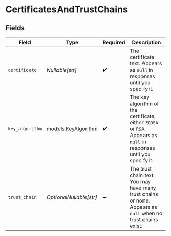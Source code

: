 # CertificatesAndTrustChains


## Fields

| Field                                                                                                               | Type                                                                                                                | Required                                                                                                            | Description                                                                                                         |
| ------------------------------------------------------------------------------------------------------------------- | ------------------------------------------------------------------------------------------------------------------- | ------------------------------------------------------------------------------------------------------------------- | ------------------------------------------------------------------------------------------------------------------- |
| `certificate`                                                                                                       | *Nullable[str]*                                                                                                     | :heavy_check_mark:                                                                                                  | The certificate text. Appears as `null` in responses until you specify it.                                          |
| `key_algorithm`                                                                                                     | [models.KeyAlgorithm](../models/keyalgorithm.md)                                                                    | :heavy_check_mark:                                                                                                  | The key algorithm of the certificate, either `ECDSA` or `RSA`. Appears as `null` in responses until you specify it. |
| `trust_chain`                                                                                                       | *OptionalNullable[str]*                                                                                             | :heavy_minus_sign:                                                                                                  | The trust chain text. You may have many trust chains or none. Appears as `null` when no trust chains exist.         |